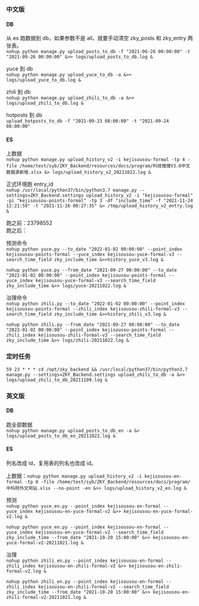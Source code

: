 

### 中文版  

#### DB  

从 es 跑数据到 db，如果参数不是 all，就要手动清空 zky_posts 和 zky_entry 两张表。  
`nohup python manage.py upload_posts_to_db -f "2021-06-26 00:00:00" -t "2021-09-26 00:00:00" &>> logs/upload_posts_to_db.log &`  

yuce 到 db  
`nohup python manage.py upload_yuce_to_db -a &>> logs/upload_yuce_to_db.log &`  

zhili 到 db  
`nohup python manage.py upload_zhili_to_db -a &>> logs/upload_zhili_to_db.log &`  

hotposts 到 db  
`upload_hotposts_to_db -f "2021-09-23 08:00:00" -t "2021-09-24 08:00:00"`  


#### ES  

上数据  
`nohup python manage.py upload_history_v2 -i kejisousou-formal -tp 4 -file /home/test/syb/ZKY_Backend/resources/docs/program/科技搜搜V3.0中文数据源新增.xlsx &> logs/upload_history_v2_20211022.log &`  

正式环境跑 entry_id  
`nohup /usr/local/python37/bin/python3.7 manage.py --settings=ZKY_Backend.settings upload_history_v2 -i "kejisousou-formal" -pi "kejisousou-points-formal" -tp 3 -df "include_time" -f "2021-11-24 12:21:59" -t "2021-11-26 00:27:35" &> /tmp/upload_history_v2_entry.log &`  

跑之前：23798552  
跑之后：  


预测命令  
`nohup python yuce.py --to_date "2022-01-02 00:00:00" --point_index kejisousou-points-formal --yuce_index kejisousou-yuce-formal-v3 --search_time_field zky_include_time &>>history_yuce_v3.log &`  

`nohup python yuce.py --from_date "2021-09-27 00:00:00" --to_date "2022-01-02 00:00:00" --point_index kejisousou-points-formal --yuce_index kejisousou-yuce-formal-v3 --search_time_field zky_include_time &>> logs/yuce-20211022.log &`

治理命令  
`nohup python zhili.py --to_date "2022-01-02 00:00:00" --point_index kejisousou-points-formal --zhili_index kejisousou-zhili-formal-v3 --search_time_field zky_include_time &>>history_zhili_v3.log &`  

`nohup python zhili.py --from_date "2021-09-27 00:00:00" --to_date "2022-01-02 00:00:00" --point_index kejisousou-points-formal --zhili_index kejisousou-zhili-formal-v3 --search_time_field zky_include_time &>> logs/zhili-20211022.log &`  


### 定时任务  

`59 23 * * * cd /opt/zky_backend && /usr/local/python37/bin/python3.7 manage.py --settings=ZKY_Backend.settings upload_zhili_to_db -a &>> logs/upload_zhili_to_db_20211109.log &`  


### 英文版  

#### DB  
跑全部数据  
`nohup python manage.py upload_posts_to_db_en -a &> logs/upload_posts_to_db_en_20211022.log &`  

#### ES  

列名改成 id，复用表的列名也改成 id。  

上数据：`nohup python manage.py upload_history_v2 -i kejisousou-en-formal -tp 0 -file /home/test/syb/ZKY_Backend/resources/docs/program/中科院外文网站.xlsx --no-point -en &>> logs/upload_history_v2_en.log &`  


预测  
`nohup python yuce_en.py --point_index kejisousou-en-formal --yuce_index kejisousou-en-yuce-formal-v2 &>> kejisousou-en-yuce-formal-v2.log &`  

`nohup python yuce_en.py --point_index kejisousou-en-formal --yuce_index kejisousou-en-yuce-formal-v2 --search_time_field zky_include_time --from_date "2021-10-20 15:00:00" &>> kejisousou-en-yuce-formal-v2-20211021.log &`  


治理  
`nohup python zhili_en.py --point_index kejisousou-en-formal --zhili_index kejisousou-en-zhili-formal-v2 &>> kejisousou-en-zhili-formal-v2.log &`  

`nohup python zhili_en.py --point_index kejisousou-en-formal --zhili_index kejisousou-en-zhili-formal-v2 --search_time_field zky_include_time --from_date "2021-10-20 15:00:00" &>> kejisousou-en-zhili-formal-v2-20211021.log &`  





